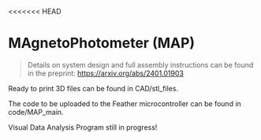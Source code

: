 <<<<<<< HEAD
# MAgnetoPhotometer (MAP)

> Details on system design and full assembly instructions can be found in the preprint: https://arxiv.org/abs/2401.01903

Ready to print 3D files can be found in CAD/stl_files.

The code to be uploaded to the Feather microcontroller can be found in code/MAP_main. 

Visual Data Analysis Program still in progress! 
